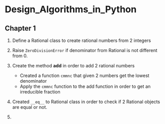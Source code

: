 # Design_Algorithms_in_Python

## Chapter 1
1. Define a Rational class to create rational numbers from 2 integers
2. Raise `ZeroDivisionError` if denominator from Rational is not different from 0.
3. Create the method __add__ in order to add 2 rational numbers
    - Created a function `cmmnc` that given 2 numbers get the lowest denominator 
    - Apply the `cmmnc` function to the add function in order to get an irreducible fraction
    
4.  Created `__eq__` to Rational class in order to check if 2 Rational objects are equal or not.
5.
    
